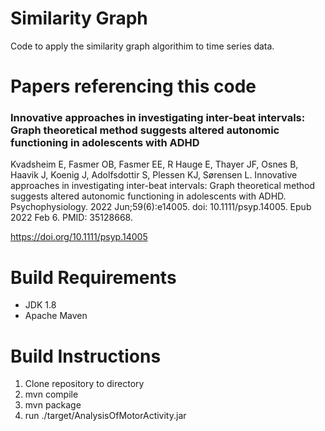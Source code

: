 # Similarity Graph

Code to apply the similarity graph algorithim to time series data.

# Papers referencing this code

### Innovative approaches in investigating inter-beat intervals: Graph theoretical method suggests altered autonomic functioning in adolescents with ADHD

Kvadsheim E, Fasmer OB, Fasmer EE, R Hauge E, Thayer JF, Osnes B, Haavik J, Koenig J, Adolfsdottir S, Plessen KJ, Sørensen L. Innovative approaches in investigating inter-beat intervals: Graph theoretical method suggests altered autonomic functioning in adolescents with ADHD. Psychophysiology. 2022 Jun;59(6):e14005. doi: 10.1111/psyp.14005. Epub 2022 Feb 6. PMID: 35128668.

<https://doi.org/10.1111/psyp.14005>

# Build Requirements

- JDK 1.8
- Apache Maven

# Build Instructions

1. Clone repository to directory
2. mvn compile
3. mvn package
4. run ./target/AnalysisOfMotorActivity.jar
